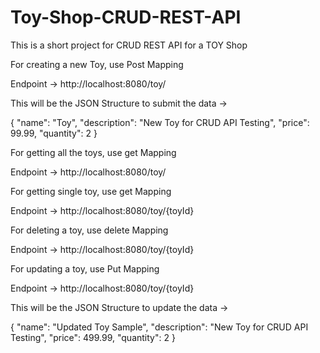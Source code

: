 # Toy-Shop-CRUD-REST-API

This is a short project for CRUD REST API for a TOY Shop

For creating a new Toy, use Post Mapping

Endpoint -> http://localhost:8080/toy/

This will be the JSON Structure to submit the data -> 

{
  "name": "Toy",
  "description": "New Toy for CRUD API Testing",
  "price": 99.99,
  "quantity": 2
}

For getting all the toys, use get Mapping

Endpoint -> http://localhost:8080/toy/

For getting single toy, use get Mapping

Endpoint -> http://localhost:8080/toy/{toyId}

For deleting a toy, use delete Mapping

Endpoint -> http://localhost:8080/toy/{toyId}

For updating a toy, use Put Mapping

Endpoint -> http://localhost:8080/toy/{toyId}

This will be the JSON Structure to update the data -> 

{
  "name": "Updated Toy Sample",
  "description": "New Toy for CRUD API Testing",
  "price": 499.99,
  "quantity": 2
}
